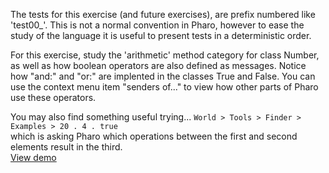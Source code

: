 The tests for this exercise (and future exercises), are prefix numbered like 'test00_'. This is not a normal convention in Pharo, however to ease the study of the language it is useful to present tests in a deterministic order.For this exercise, study the 'arithmetic' method category for class Number, as well as how boolean operators are also defined as messages. Notice how "and:" and "or:" are implented in the classes True and False. You can use the context menu item "senders of..." to view how other parts of Pharo use these operators.You may also find something useful trying... `World > Tools > Finder > Examples > 20 . 4 . true`<br> which is asking Pharo which operations between the first and second elements result in the third.<br> [View demo][demo][demo]: https://github.com/exercism/pharo-smalltalk/raw/master/docs/images/Hint-Finder-Leap.gif